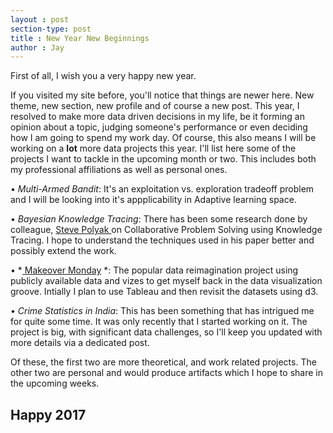 ```yaml
---
layout : post
section-type: post
title : New Year New Beginnings
author : Jay
---
```






First of all, I wish you a very happy new year.

If you visited my site before, you'll notice that things are newer here. New theme, new section, new profile and of course a new post.
This year, I resolved to make more data driven decisions in my life, be it forming an opinion about a topic, judging someone's performance or even deciding how I am going to spend my work day.
Of course, this also means I will be working on a **lot** more data projects this year.
I'll list here some of the projects I want to tackle in the upcoming month or two. This includes both my professional affiliations as well as personal ones.

• *Multi-Armed Bandit*: It's an exploitation vs. exploration tradeoff problem and I will be looking into it's appplicability in Adaptive learning space.

• *Bayesian Knowledge Tracing*: There has been some research done by colleague, <a href="https://twitter.com/stevepolyak"> Steve Polyak </a> on Collaborative Problem Solving using Knowledge Tracing. I hope to understand the techniques used in his paper better and possibly extend the work.

• *<a href="https://makeovermonday.co.uk"> Makeover Monday</a> *: The popular data reimagination project using publicly available data and vizes to get myself back in the data visualization groove. Intially I plan to use Tableau and then revisit the datasets using d3.

• *Crime Statistics in India*: This has been something that has intrigued me for quite some time. It was only recently that I started working on it. The project is big, with significant data challenges, so I'll keep you updated with more details via a dedicated post.


Of these, the first two are more theoretical, and work related projects. The other two are personal and would produce artifacts which I hope to share in the upcoming weeks.

## Happy 2017
